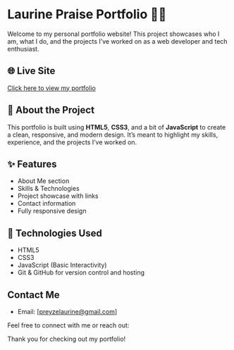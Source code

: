 # Laurine Praise Portfolio 👩‍💻

Welcome to my personal portfolio website! This project showcases who I am, what I do, and the projects I’ve worked on as a web developer and tech enthusiast.

## 🌐 Live Site
[Click here to view my portfolio](https://praize-laurine.github.io/my-portfolio/)

## 📌 About the Project

This portfolio is built using **HTML5**, **CSS3**, and a bit of **JavaScript** to create a clean, responsive, and modern design. It’s meant to highlight my skills, experience, and the projects I’ve worked on.

## ✨ Features

- About Me section
- Skills & Technologies
- Project showcase with links
- Contact information
- Fully responsive design

## 🚀 Technologies Used

- HTML5
- CSS3
- JavaScript (Basic Interactivity)
- Git & GitHub for version control and hosting


## Contact Me

- Email: [preyzelaurine@gmail.com]


Feel free to connect with me or reach out:

Thank you for checking out my portfolio!

